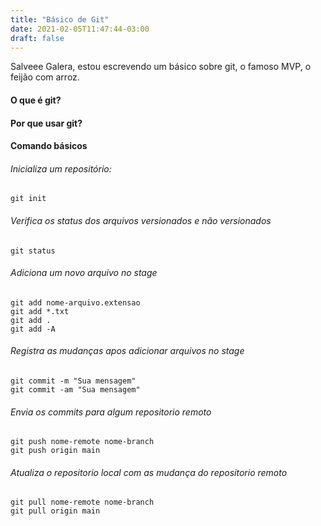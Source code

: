 ```yaml
---
title: "Básico de Git"
date: 2021-02-05T11:47:44-03:00
draft: false
---
```


Salveee Galera, estou escrevendo um básico sobre git, o famoso MVP, o feijão com arroz.

#### O que é git?

#### Por que usar git?

#### Comando básicos


###### Inicializa um repositório:

```
git init
```

###### Verifica os status dos arquivos versionados e não versionados

```
git status
```

###### Adiciona um novo arquivo no stage

```
git add nome-arquivo.extensao
git add *.txt
git add .
git add -A
```

###### Registra as mudanças apos adicionar arquivos no stage

```
git commit -m "Sua mensagem"
git commit -am "Sua mensagem"
```

###### Envia os commits para algum repositorio remoto

```
git push nome-remote nome-branch
git push origin main
```

###### Atualiza o repositorio local com as mudança do repositorio remoto

```
git pull nome-remote nome-branch
git pull origin main
```